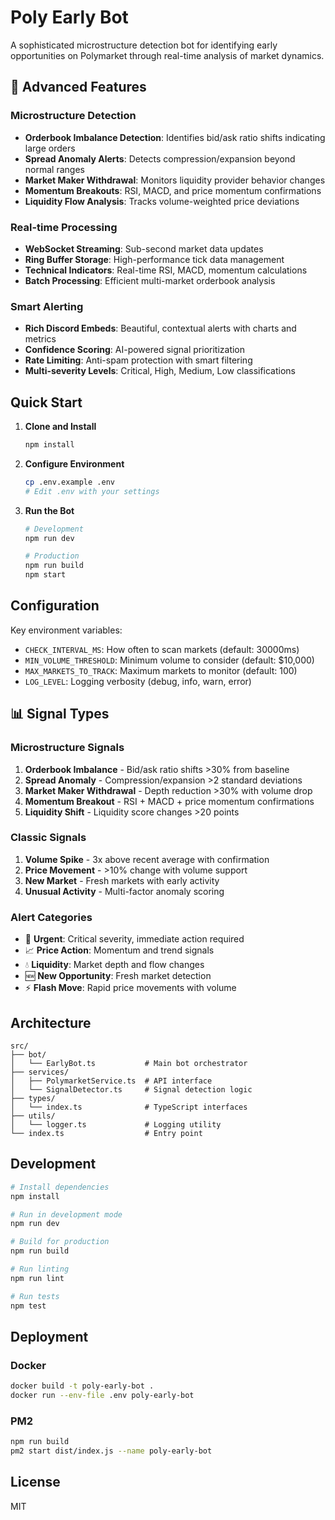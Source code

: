 # Poly Early Bot

A sophisticated microstructure detection bot for identifying early opportunities on Polymarket through real-time analysis of market dynamics.

## 🚀 Advanced Features

### **Microstructure Detection**
- **Orderbook Imbalance Detection**: Identifies bid/ask ratio shifts indicating large orders
- **Spread Anomaly Alerts**: Detects compression/expansion beyond normal ranges
- **Market Maker Withdrawal**: Monitors liquidity provider behavior changes
- **Momentum Breakouts**: RSI, MACD, and price momentum confirmations
- **Liquidity Flow Analysis**: Tracks volume-weighted price deviations

### **Real-time Processing**
- **WebSocket Streaming**: Sub-second market data updates
- **Ring Buffer Storage**: High-performance tick data management
- **Technical Indicators**: Real-time RSI, MACD, momentum calculations
- **Batch Processing**: Efficient multi-market orderbook analysis

### **Smart Alerting**
- **Rich Discord Embeds**: Beautiful, contextual alerts with charts and metrics
- **Confidence Scoring**: AI-powered signal prioritization
- **Rate Limiting**: Anti-spam protection with smart filtering
- **Multi-severity Levels**: Critical, High, Medium, Low classifications

## Quick Start

1. **Clone and Install**
   ```bash
   npm install
   ```

2. **Configure Environment**
   ```bash
   cp .env.example .env
   # Edit .env with your settings
   ```

3. **Run the Bot**
   ```bash
   # Development
   npm run dev

   # Production
   npm run build
   npm start
   ```

## Configuration

Key environment variables:

- `CHECK_INTERVAL_MS`: How often to scan markets (default: 30000ms)
- `MIN_VOLUME_THRESHOLD`: Minimum volume to consider (default: $10,000)
- `MAX_MARKETS_TO_TRACK`: Maximum markets to monitor (default: 100)
- `LOG_LEVEL`: Logging verbosity (debug, info, warn, error)

## 📊 Signal Types

### **Microstructure Signals**
1. **Orderbook Imbalance** - Bid/ask ratio shifts >30% from baseline
2. **Spread Anomaly** - Compression/expansion >2 standard deviations
3. **Market Maker Withdrawal** - Depth reduction >30% with volume drop
4. **Momentum Breakout** - RSI + MACD + price momentum confirmations
5. **Liquidity Shift** - Liquidity score changes >20 points

### **Classic Signals**
1. **Volume Spike** - 3x above recent average with confirmation
2. **Price Movement** - >10% change with volume support
3. **New Market** - Fresh markets with early activity
4. **Unusual Activity** - Multi-factor anomaly scoring

### **Alert Categories**
- 🚨 **Urgent**: Critical severity, immediate action required
- 📈 **Price Action**: Momentum and trend signals
- 💧 **Liquidity**: Market depth and flow changes  
- 🆕 **New Opportunity**: Fresh market detection
- ⚡ **Flash Move**: Rapid price movements with volume

## Architecture

```
src/
├── bot/
│   └── EarlyBot.ts           # Main bot orchestrator
├── services/
│   ├── PolymarketService.ts  # API interface
│   └── SignalDetector.ts     # Signal detection logic
├── types/
│   └── index.ts              # TypeScript interfaces
├── utils/
│   └── logger.ts             # Logging utility
└── index.ts                  # Entry point
```

## Development

```bash
# Install dependencies
npm install

# Run in development mode
npm run dev

# Build for production
npm run build

# Run linting
npm run lint

# Run tests
npm test
```

## Deployment

### Docker
```bash
docker build -t poly-early-bot .
docker run --env-file .env poly-early-bot
```

### PM2
```bash
npm run build
pm2 start dist/index.js --name poly-early-bot
```

## License

MIT